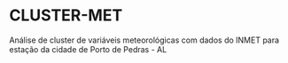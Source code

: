 # CLUSTER-MET
Análise de cluster de variáveis meteorológicas com dados do INMET para estação da cidade de Porto de Pedras - AL
